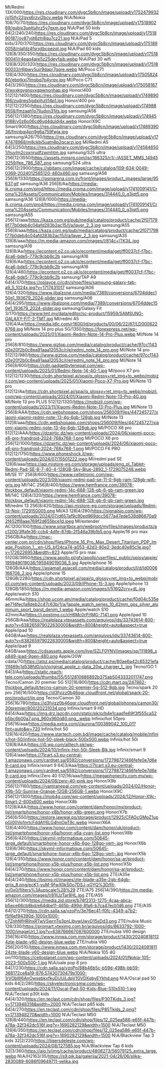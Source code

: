 MI/Redmi 13X/000/https://res.cloudinary.com/dygc5b8cn/image/upload/v1752479932/o15ify22gys6rzvi2bcv.webp
N\A/Nokia 108/70/70/https://res.cloudinary.com/dygc5b8cn/image/upload/v1751890269/gubix3upttuhrz5y7gxm.jpg
N\A/Pad 50 kids 64|2/240/240/https://res.cloudinary.com/dygc5b8cn/image/upload/v1751890187/oy87yjjt6zln8qu7cz21.jpg
N\A/Pad 5 kids/370/370/https://res.cloudinary.com/dygc5b8cn/image/upload/v1751890058/nlafdz4fsrxjtbcpezqt.jpg
N\A/Pad 60 kids 128|8/350/350/https://res.cloudinary.com/dygc5b8cn/image/upload/v1751890041/r4eaq4are5z25deyfaib.webp
N\A/Pad 30 wifi 128|8/320/320/https://res.cloudinary.com/dygc5b8cn/image/upload/v1751890033/r6jbwv5uir9dapr7gqre.webp
MI/Poco C71 128|4/300/https://res.cloudinary.com/dygc5b8cn/image/upload/v1750582480/ebptkxi7lmsbq7p4yrpv.jpg
MI/Poco C71 64|3/260/https://res.cloudinary.com/dygc5b8cn/image/upload/v1750581670/wxxkgvgnsvxgpwnonhap.jpg
Honor/400 512|12/1400/https://res.cloudinary.com/dygc5b8cn/image/upload/v1749890166/zudnes5gdxiihzll14p1.jpg
Honor/400 pro 512|12/2250/https://res.cloudinary.com/dygc5b8cn/image/upload/v1749889558/fmzaah1o7lludxn31jts.jpg
samsung/A56 256|12/1380/https://res.cloudinary.com/dygc5b8cn/image/upload/v1749459188/y0z6o06cd6vd4duldj4x.webp
Honor/X9C Smart/900/https://res.cloudinary.com/dygc5b8cn/image/upload/v1748939036/fmnbqj4pn9g6a759fwja.jpg
samsung/A26/750/https://res.cloudinary.com/dygc5b8cn/image/upload/v1747478968/m8ckbi5uatn8p2qcarzi.jpg
MI/Redmi A5 64|3/250/https://res.cloudinary.com/dygc5b8cn/image/upload/v1745846501/huvlm2coxnrudfzwmhtm.jpg
samsung/S25 ultra 256|12/3550/https://assets.mmsrg.com/isr/166325/c1/-/ASSET_MMS_149453259/fee_786_587_png
samsung/S24 ultra 256|12/2900/https://sbitany.com/image/cache/catalog/109-634-0049-0369-2024012565120-460x460.jpg
samsung/A56 256|8/1330/https://gsmarena.com.in/front/images/product_images/large/95637.gif
samsung/A36 256|8/Aa/https://media-ik.croma.com/prod/https://media.croma.com/image/upload/v1741009141/Croma%20Assets/Communication/Mobiles/Images/314440_0_g3jqt5.png
samsung/A36 128|8/1000/https://media-ik.croma.com/prod/https://media.croma.com/image/upload/v1741009141/Croma%20Assets/Communication/Mobiles/Images/314440_0_g3jqt5.png
samsung/A55 256|12/aaa/https://kaza.com.eg/pub/media/catalog/product/cache/2f071798f77b0deb4c04afd283b2ac15/l/a/layer_2_3.jpg
samsung/A55 256|8/aaa/https://kaza.com.eg/pub/media/catalog/product/cache/2f071798f77b0deb4c04afd283b2ac15/l/a/layer_2_3.jpg
samsung/A35 128|8/aaa/https://m.media-amazon.com/images/I/614c+lTK3iL.jpg
samsung/A16 128|8/Aa/https://econtent.o2.co.uk/o/econtent/media/get/ff0037cf-f7bc-4ca6-bde5-779c9cbb9c2b
samsung/A16 128|6/Aa/https://econtent.o2.co.uk/o/econtent/media/get/ff0037cf-f7bc-4ca6-bde5-779c9cbb9c2b
samsung/A16 128|4/460/https://econtent.o2.co.uk/o/econtent/media/get/ff0037cf-f7bc-4ca6-bde5-779c9cbb9c2b
samsung/TAP A9 64|4/370/https://oplayce.ci/cdn/shop/files/samsung-galaxy-tab-a9_5_1024x.jpg?v=1717431017
samsung/A06 128|4/320/https://www.jibalzone.com/media/7389/conversions/6704ddec150e1_193679_2024-slider.jpg
samsung/A06 64|4/295/https://www.jibalzone.com/media/7389/conversions/6704ddec150e1_193679_2024-slider.jpg
samsung/Galaxy Fit 3/170/https://www.tmt.my/data/editor/sc-product/15959/SAMSUNG-GALAXY-FIT-3-TMT.jpg
MI/redmi A5 128|4/Aa/https://media.ldlc.com/r1600/ld/products/00/06/22/87/LD0006228768.jpg
MI/Note 14 pro plus 5G/1350/https://fonexpress.net/wp-content/uploads/2025/01/Xiaomi-Redmi-Note-14-Pro-Plus.webp
MI/Note 14 pro 256|8/810/https://www.giztop.com/media/catalog/product/cache/97cc1143d2e20f2b0c8ea91aaa12053c/r/e/redmi_note_14_pro.png
MI/Note 14 pro 512|12/980/https://www.giztop.com/media/catalog/product/cache/97cc1143d2e20f2b0c8ea91aaa12053c/r/e/redmi_note_14_pro.png
MI/Note 14 256|8/600/https://cdn.gadgetbytenepal.com/wp-content/uploads/2025/01/Redmi-Note-14-4G-1.jpg
MI/poco X7 pro 512|12/1230/https://cdn.shortpixel.ai/spai/q_glossy+ret_img+to_webp/mobizil.com/wp-content/uploads/2025/01/Xiaomi-Poco-X7-Pro.jpg
MI/Note 13 pro 512|12/Aa/https://cdn.shortpixel.ai/spai/q_glossy+ret_img+to_webp/mobizil.com/wp-content/uploads/2024/01/Xiaomi-Redmi-Note-13-Pro-4G.jpg
MI/Note 13 pro PLUS 512|12/1320/https://mobizil.com/wp-content/uploads/2023/11/Xiaomi-Redmi-Note-13-Pro-Plus.jpg
MI/Note 13 256|8/AAA/https://cdn.webshopapp.com/shops/256009/files/447245727/xiaomi-xiaomi-redmi-note-13-4g-6gb-128gb.jpg
MI/Note 13 512|8/aaa/https://cdn.webshopapp.com/shops/256009/files/447245727/xiaomi-xiaomi-redmi-note-13-4g-6gb-128gb.jpg
MI/POCO X6 pro 512|12/AAA/https://dzairtic.dz/wp-content/uploads/2024/06/xiaomi-poco-x6-pro-frandroid-2024-768x768-1.png
MI/POCO X6 pro 256|12/1000/https://dzairtic.dz/wp-content/uploads/2024/06/xiaomi-poco-x6-pro-frandroid-2024-768x768-1.png
MI/POCO F6 PRO 512|12/1750/https://www.phoneshock.it/wp-content/uploads/2024/07/15501222.jpeg
MI/redmi pad SE 128|6/aaa/https://api.mistore-eg.com/storage/uploads/eng_pl_Tablet-Redmi-Pad-SE-8-7-4G-4-128GB-Sky-Blue-2892_1-1729075248.webp
MI/SE 11" 256|8/600/https://www.celletronic.com/wp-content/uploads/2023/09/xiaomi-redmi-pad-se-11-0-6gb-ram-128gb-wifi-gris.jpg
MI/14C 256|8/400/https://www.hemfrance.com/39078-thickbox_default/xiaomi-redmi-14c-688-128-gb-6-gb-ram-green.jpg
MI/14C 128|4/320/https://www.hemfrance.com/39078-thickbox_default/xiaomi-redmi-14c-688-128-gb-6-gb-ram-green.jpg
MI/redmi 13 256|8/420/https://api.mistore-eg.com/storage/uploads/Redmi-13-Noir-1729150005.png
MI/A3 128|4/280/https://signalsjo.com/wp-content/uploads/2024/07/d657af9c90ed969dcc5677a47ede538d86670a92f452ff8aae769f2d655bce1d.jpeg
MI/extender AC1200/100/https://www.smartbox.am/webroot/myfiles/images/products/ac1200/3ffafe36-ccb4-4dfe-87db-2f546a39b1b5.png
Apple/16 pro max 256GB/Aa/https://mac-center.com.pr/cdn/shop/files/iPhone_16_Pro_Max_Desert_Titanium_PDP_Image_Position_1__en-US_bf24ca74-a053-42d3-80e2-3edc40e85c1e.jpg?v=1726226953&width=823
Apple/15 pro max 512GB/3950/https://www.apollo.pl/gfx/apollo/userfiles/_public/opisy/apple/195949019036/195949019036_5.jpg
Apple/iphone 16 128GB/AAA/https://asiamall.asiacell.com/media/catalog/product/l/d/ld0006166708_2.jpg
Apple/iphone 15 128GB/2280/https://cdn.shortpixel.ai/spai/q_glossy+ret_img+to_webp/mobizil.com/wp-content/uploads/2023/09/iPhone-15-3.jpg
Apple/iphone 13 128GB/1850/https://m.media-amazon.com/images/I/516QZcrv+dL.jpg
Apple/watch S10 46mm/Aa/https://shop.ucom.am/media/catalog/product/cache/f0d04c535eae714fecfa8deb2c47c63b/1/a/1apple_watch_series_10_42mm_gps_silver_aluminum_sport_band_denim_1.webp
Apple/watch S10 42mm/Aa/https://i.postimg.cc/cH6Mc0rP/IMG-7141.png
Apple/ipad 10 256GB/Aaa/https://realplaza.vtexassets.com/arquivos/ids/33743614-800-auto?v=638265979022630000&width=800&height=auto&aspect=true
Apple/ipad 10 64GB/Aaa/https://realplaza.vtexassets.com/arquivos/ids/33743614-800-auto?v=638265979022630000&width=800&height=auto&aspect=true
Apple/ipad 9 64GB/aaa/https://cdsassets.apple.com/live/SZLF0YNV/images/sp/111898_sp849-ipad-9gen-480.png
Apple/20W cdata/70/https://atoz.ps/media/catalog/product/cache/80ae6a42c65321efa11f489c1d538fd0/o/r/original_apple_c-data_20w_charger_1_.jpg
Tecno/GO 1 64|3/Aa/https://static.reach-tele.com/uploads/thumbs/55/5512810686892b375ab5043332011747.png
Tecno/Camon 20 premier 5G 512|16/800/https://cdn.mart.ps/247862-thickbox_default/tecno-camon-20-premier-5g-512-8gb.jpg
Tecno/spark 20 pro 256|16/500/https://d3fyizz0b46qgr.cloudfront.net/global/spark-20-pro/product/jin.png
Tecno/Camon 30 256|16/780/https://d3fyizz0b46qgr.cloudfront.net/global/phones/camon30/30premier/800/20231034.png
Infinix/smart 9 HD 64|4/Aaa/https://img.drz.lazcdn.com/static/pk/p/b4e1caad1e69f3f555ca52b5bc6b00a7.png_960x960q80.png_.webp
Infinix/hot 50pro 256|16/aaa/https://media.extra.com/i/aurora/100389042_100_01?fmt=auto&w=720
Infinix/hot 50 128|16/420/https://www.startech.com.bd/image/cache/catalog/mobile/infinix/hot-50/infinix-hot-50-sleek-black-500x500.webp
Infinix/hot 50i 128|8/AAA/https://i0.wp.com/alltech.pk/wp-content/uploads/2024/10/Infinix-Hot-50i-Sleek-Blk.jpg
Infinix/smart 9 128|4/aaa/https://7lcart.s3.eu-central-1.amazonaws.com/cardnet.sa/6592/conversions/172798721466fefe0e7d6e9-card.jpg
Infinix/smart 9 64|3/Aaa/https://7lcart.s3.eu-central-1.amazonaws.com/cardnet.sa/6592/conversions/172798721466fefe0e7d6e9-card.jpg
Infinix/Zero 40 512|16/aaa/https://megaphonecity.com.my/wp-content/uploads/2024/08/zero-40-pink.jpg
Honor/X9b 256|12/1160/https://yantranepal.com/wp-content/uploads/2024/02/Honor-X9b-5G-Sunrise-Orange-12GB-256GB-1.webp
Honor/X9C 256|12/1300/https://mob4g.com/wp-content/uploads/2024/12/Honor-X9c-Smart-2-600x600.webp
Honor/X8b 512|8/AAA/https://www.honor.com/content/dam/honor/my/product-list/smartphone/honor-x8b/honor-x8b-green.png
Honor/X7b 256|6/550/https://estore.jawwal.ps/storage/product/12925/CFAGcGMpZ1uppGi00Vq1nrtcFddAY6LG4hnOpT9c.webp
Honor/X6A 128|4/400/https://www.honor.com/content/dam/honor/uk/product-list/smartphone/honor-x6a/honor-x6a-cyan-list.png
Honor/X6b 256|6/420/https://skymil-informatique.com/50645-large_default/smartphone-honor-x6b-6go-128go-vert-.jpg
Honor/X6b 128|6/360/https://skymil-informatique.com/50645-large_default/smartphone-honor-x6b-6go-128go-vert-.jpg
Honor/X5b 128|4/310/https://www.honor.com/content/dam/honor/sa-ar/product-list/smartphone/honor-x5b-plus/honor-x5b-list.png
Honor/X5b 64|4/270/https://www.honor.com/content/dam/honor/sa-ar/product-list/smartphone/honor-x5b-plus/honor-x5b-list.png
ZTE/A35e 64|4/240/https://bsimg.nl/images/zte-blade-a35e-2gb-64gb-grijs_8.png/pcK1-vuM-9fwX0kS0o7DSJ-xGYQ%3D/fit-in/0x0/filters%3Aupscale%28%29
ZTE/A75 256|14/390/https://m.media-amazon.com/images/I/81lUzTar8HL.jpg
ZTE/A55 256|12/300/https://media.zid.store/b74f2313-1275-4caa-abca-b5ece66cb8bd/e64dbe11-465b-499d-8fa6-b7ca47ecb1d6.png
ZTE/A35 64|12/270/https://cdn.salla.sa/vzoPn/3e76ec41-f0fc-4349-a7b2-f5f6ef94390d-1000x1000-c7ZnhNfHRihxRTwVSwrnTq3pnLjbywUwvD15sDd3.png
ZTE/nubia Music 128/330/https://promart.vteximg.com.br/arquivos/ids/8633792-1000-1000/imageUrl_1.jpg?v=638766667087600000
ZTE/nubia V60 design 256|16/410/https://www.innwa.com.mm/storage/product/1430/202408181124zte-blade-v60-design-blue.webp
ZTE/nubia V60 256|20/510/https://www.innwa.com.mm/storage/product/1430/202408181124zte-blade-v60-design-blue.webp
N\A/Nokia 105 4G ori/110/https://celloplanet.com/wp-content/uploads/2024/01/Nokia-105-2023-500x500-1.jpg
N\A/oale pop 8 pro 64|7/230/https://cdn.salla.sa/vzoPn/88b46b5c-b59d-498b-bb59-368172ce8a19-876.57430730479x1000-1rVObW6AnOwsebkxfkuDUUiLdpV1GVDXqbyEYkhd.png
N\A/Oscal pad 50 kids 64|2/280/https://skyelectronicsmw.com/wp-content/uploads/2024/11/Oscal-Pad-50-Kids-Blue-510x510-1.jpg
N\A/Teclast p30t kids 64|4/320/https://en.teclast.com/cdn/shop/files/P30TKids_3.jpg?v=1713948318&width=2000
N\A/Teclast p85 kids 64|4/270/https://en.teclast.com/cdn/shop/files/P85Tkids_2.png?v=1713948270&width=1000
N\A/Teclast M50 128|8/440/https://en.teclast.com/cdn/shop/files/12_025ea586-e65f-447b-a78a-32f342dc516f.jpg?v=1690282129&width=1500
N\A/Teclast M50 128|6/350/https://en.teclast.com/cdn/shop/files/12_025ea586-e65f-447b-a78a-32f342dc516f.jpg?v=1690282129&width=1500
N\A/Blackview Tap 3 kids 32|2/220/https://tigersdeleste.com/wp-content/uploads/2024/08/127585.jpg
N\A/Blackview Tap 6 kids 32|3/360/https://aio.lv/img/cache/product/4808273/56079125_extra_large.webp
N\A/H2163/35/https://s9.pik.ba/galerija/2021-04/26/06/slika-2830089-6086f09649711-velika.jpg